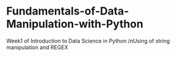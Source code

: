 # Fundamentals-of-Data-Manipulation-with-Python
Week1 of Introduction to Data Science in Python
/nUsing of string manipulation and REGEX
